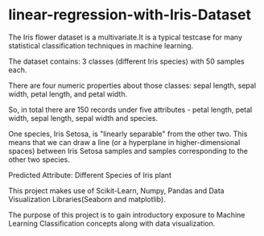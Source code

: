 <h1>linear-regression-with-Iris-Dataset</h1>


The Iris flower dataset is a multivariate.It is a typical testcase for many statistical classification techniques in machine learning.


The dataset contains: 3 classes (different Iris species) with 50 samples each.

There are four numeric properties about those classes: sepal length, sepal width, petal length, and petal width.


So, in total there are 150 records under five attributes - petal length, petal width, sepal length, sepal width and species.

One species, Iris Setosa, is "linearly separable" from the other two. This means that we can draw a line (or a hyperplane in higher-dimensional spaces) between Iris Setosa samples and samples corresponding to the other two species.


Predicted Attribute: Different Species of Iris plant


This project makes use of Scikit-Learn, Numpy, Pandas and Data Visualization Libraries(Seaborn and matplotlib).


The purpose of this project is to gain introductory exposure to Machine Learning Classification concepts along with data visualization.
